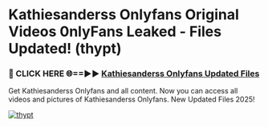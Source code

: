 # Kathiesanderss Onlyfans Original Videos 0nlyFans Leaked - Files Updated! (thypt)

<h3>🔴 CLICK HERE 🌐==►► <a href="https://tinyurl.com/4seja8ks" rel="nofollow">Kathiesanderss Onlyfans Updated Files</a></h3>

Get Kathiesanderss Onlyfans and all content. Now you can access all videos and pictures of Kathiesanderss Onlyfans. New Updated Files 2025!

[![thypt](https://i.imgur.com/EWjZXRe.gif)](https://tinyurl.com/4seja8ks)
